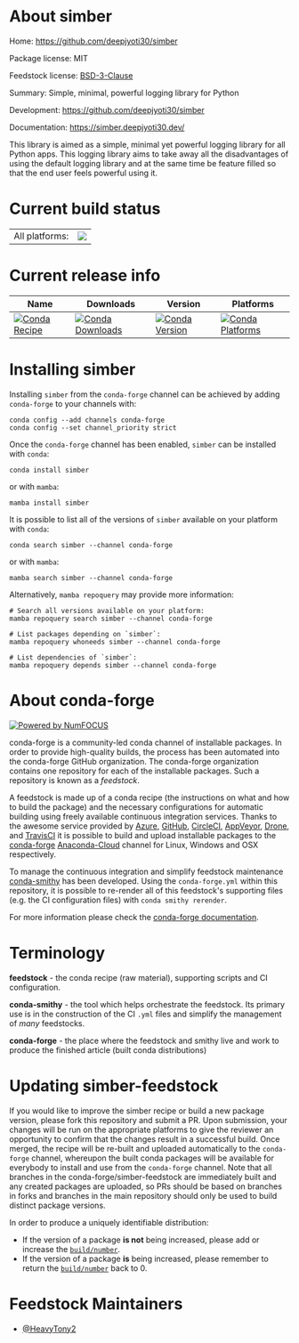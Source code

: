 About simber
============

Home: https://github.com/deepjyoti30/simber

Package license: MIT

Feedstock license: [BSD-3-Clause](https://github.com/conda-forge/simber-feedstock/blob/main/LICENSE.txt)

Summary: Simple, minimal, powerful logging library for Python

Development: https://github.com/deepjyoti30/simber

Documentation: https://simber.deepjyoti30.dev/

This library is aimed as a simple, minimal yet powerful logging library for all Python apps. This logging library aims to take away all the disadvantages of using the default logging library and at the same time be feature filled so that the end user feels powerful using it.

Current build status
====================


<table><tr><td>All platforms:</td>
    <td>
      <a href="https://dev.azure.com/conda-forge/feedstock-builds/_build/latest?definitionId=15023&branchName=main">
        <img src="https://dev.azure.com/conda-forge/feedstock-builds/_apis/build/status/simber-feedstock?branchName=main">
      </a>
    </td>
  </tr>
</table>

Current release info
====================

| Name | Downloads | Version | Platforms |
| --- | --- | --- | --- |
| [![Conda Recipe](https://img.shields.io/badge/recipe-simber-green.svg)](https://anaconda.org/conda-forge/simber) | [![Conda Downloads](https://img.shields.io/conda/dn/conda-forge/simber.svg)](https://anaconda.org/conda-forge/simber) | [![Conda Version](https://img.shields.io/conda/vn/conda-forge/simber.svg)](https://anaconda.org/conda-forge/simber) | [![Conda Platforms](https://img.shields.io/conda/pn/conda-forge/simber.svg)](https://anaconda.org/conda-forge/simber) |

Installing simber
=================

Installing `simber` from the `conda-forge` channel can be achieved by adding `conda-forge` to your channels with:

```
conda config --add channels conda-forge
conda config --set channel_priority strict
```

Once the `conda-forge` channel has been enabled, `simber` can be installed with `conda`:

```
conda install simber
```

or with `mamba`:

```
mamba install simber
```

It is possible to list all of the versions of `simber` available on your platform with `conda`:

```
conda search simber --channel conda-forge
```

or with `mamba`:

```
mamba search simber --channel conda-forge
```

Alternatively, `mamba repoquery` may provide more information:

```
# Search all versions available on your platform:
mamba repoquery search simber --channel conda-forge

# List packages depending on `simber`:
mamba repoquery whoneeds simber --channel conda-forge

# List dependencies of `simber`:
mamba repoquery depends simber --channel conda-forge
```


About conda-forge
=================

[![Powered by
NumFOCUS](https://img.shields.io/badge/powered%20by-NumFOCUS-orange.svg?style=flat&colorA=E1523D&colorB=007D8A)](https://numfocus.org)

conda-forge is a community-led conda channel of installable packages.
In order to provide high-quality builds, the process has been automated into the
conda-forge GitHub organization. The conda-forge organization contains one repository
for each of the installable packages. Such a repository is known as a *feedstock*.

A feedstock is made up of a conda recipe (the instructions on what and how to build
the package) and the necessary configurations for automatic building using freely
available continuous integration services. Thanks to the awesome service provided by
[Azure](https://azure.microsoft.com/en-us/services/devops/), [GitHub](https://github.com/),
[CircleCI](https://circleci.com/), [AppVeyor](https://www.appveyor.com/),
[Drone](https://cloud.drone.io/welcome), and [TravisCI](https://travis-ci.com/)
it is possible to build and upload installable packages to the
[conda-forge](https://anaconda.org/conda-forge) [Anaconda-Cloud](https://anaconda.org/)
channel for Linux, Windows and OSX respectively.

To manage the continuous integration and simplify feedstock maintenance
[conda-smithy](https://github.com/conda-forge/conda-smithy) has been developed.
Using the ``conda-forge.yml`` within this repository, it is possible to re-render all of
this feedstock's supporting files (e.g. the CI configuration files) with ``conda smithy rerender``.

For more information please check the [conda-forge documentation](https://conda-forge.org/docs/).

Terminology
===========

**feedstock** - the conda recipe (raw material), supporting scripts and CI configuration.

**conda-smithy** - the tool which helps orchestrate the feedstock.
                   Its primary use is in the construction of the CI ``.yml`` files
                   and simplify the management of *many* feedstocks.

**conda-forge** - the place where the feedstock and smithy live and work to
                  produce the finished article (built conda distributions)


Updating simber-feedstock
=========================

If you would like to improve the simber recipe or build a new
package version, please fork this repository and submit a PR. Upon submission,
your changes will be run on the appropriate platforms to give the reviewer an
opportunity to confirm that the changes result in a successful build. Once
merged, the recipe will be re-built and uploaded automatically to the
`conda-forge` channel, whereupon the built conda packages will be available for
everybody to install and use from the `conda-forge` channel.
Note that all branches in the conda-forge/simber-feedstock are
immediately built and any created packages are uploaded, so PRs should be based
on branches in forks and branches in the main repository should only be used to
build distinct package versions.

In order to produce a uniquely identifiable distribution:
 * If the version of a package **is not** being increased, please add or increase
   the [``build/number``](https://docs.conda.io/projects/conda-build/en/latest/resources/define-metadata.html#build-number-and-string).
 * If the version of a package **is** being increased, please remember to return
   the [``build/number``](https://docs.conda.io/projects/conda-build/en/latest/resources/define-metadata.html#build-number-and-string)
   back to 0.

Feedstock Maintainers
=====================

* [@HeavyTony2](https://github.com/HeavyTony2/)

